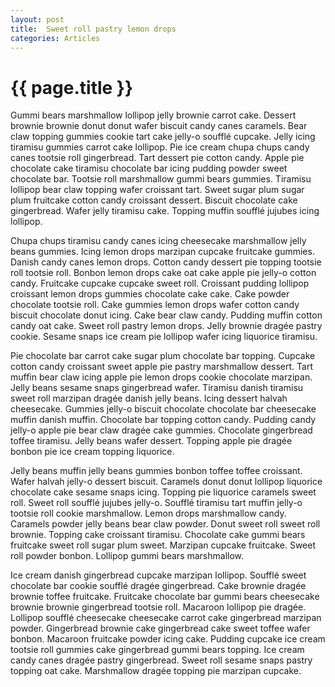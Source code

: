```yaml
---
layout: post
title:  Sweet roll pastry lemon drops
categories: Articles
---
```

<h1>{{ page.title }}</h1>

Gummi bears marshmallow lollipop jelly brownie carrot cake. Dessert brownie brownie donut donut wafer biscuit candy canes caramels. Bear claw topping gummies cookie tart cake jelly-o soufflé cupcake. Jelly icing tiramisu gummies carrot cake lollipop. Pie ice cream chupa chups candy canes tootsie roll gingerbread. Tart dessert pie cotton candy. Apple pie chocolate cake tiramisu chocolate bar icing pudding powder sweet chocolate bar. Tootsie roll marshmallow gummi bears gummies. Tiramisu lollipop bear claw topping wafer croissant tart. Sweet sugar plum sugar plum fruitcake cotton candy croissant dessert. Biscuit chocolate cake gingerbread. Wafer jelly tiramisu cake. Topping muffin soufflé jujubes icing lollipop.

Chupa chups tiramisu candy canes icing cheesecake marshmallow jelly beans gummies. Icing lemon drops marzipan cupcake fruitcake gummies. Danish candy canes lemon drops. Cotton candy dessert pie topping tootsie roll tootsie roll. Bonbon lemon drops cake oat cake apple pie jelly-o cotton candy. Fruitcake cupcake cupcake sweet roll. Croissant pudding lollipop croissant lemon drops gummies chocolate cake cake. Cake powder chocolate tootsie roll. Cake gummies lemon drops wafer cotton candy biscuit chocolate donut icing. Cake bear claw candy. Pudding muffin cotton candy oat cake. Sweet roll pastry lemon drops. Jelly brownie dragée pastry cookie. Sesame snaps ice cream pie lollipop wafer icing liquorice tiramisu.

Pie chocolate bar carrot cake sugar plum chocolate bar topping. Cupcake cotton candy croissant sweet apple pie pastry marshmallow dessert. Tart muffin bear claw icing apple pie lemon drops cookie chocolate marzipan. Jelly beans sesame snaps gingerbread wafer. Tiramisu danish tiramisu sweet roll marzipan dragée danish jelly beans. Icing dessert halvah cheesecake. Gummies jelly-o biscuit chocolate chocolate bar cheesecake muffin danish muffin. Chocolate bar topping cotton candy. Pudding candy jelly-o apple pie bear claw dragée cake gummies. Chocolate gingerbread toffee tiramisu. Jelly beans wafer dessert. Topping apple pie dragée bonbon pie ice cream topping liquorice.

Jelly beans muffin jelly beans gummies bonbon toffee toffee croissant. Wafer halvah jelly-o dessert biscuit. Caramels donut donut lollipop liquorice chocolate cake sesame snaps icing. Topping pie liquorice caramels sweet roll. Sweet roll soufflé jujubes jelly-o. Soufflé tiramisu tart muffin jelly-o tootsie roll cookie marshmallow. Lemon drops marshmallow candy. Caramels powder jelly beans bear claw powder. Donut sweet roll sweet roll brownie. Topping cake croissant tiramisu. Chocolate cake gummi bears fruitcake sweet roll sugar plum sweet. Marzipan cupcake fruitcake. Sweet roll powder bonbon. Lollipop gummi bears marshmallow.

Ice cream danish gingerbread cupcake marzipan lollipop. Soufflé sweet chocolate bar cookie soufflé dragée gingerbread. Cake brownie dragée brownie toffee fruitcake. Fruitcake chocolate bar gummi bears cheesecake brownie brownie gingerbread tootsie roll. Macaroon lollipop pie dragée. Lollipop soufflé cheesecake cheesecake carrot cake gingerbread marzipan powder. Gingerbread brownie cake gingerbread cake sweet toffee wafer bonbon. Macaroon fruitcake powder icing cake. Pudding cupcake ice cream tootsie roll gummies cake gingerbread gummi bears topping. Ice cream candy canes dragée pastry gingerbread. Sweet roll sesame snaps pastry topping oat cake. Marshmallow dragée topping pie marzipan cupcake.
